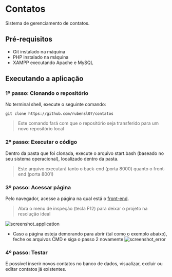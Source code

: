 
# Contatos

Sistema de gerenciamento de contatos. 

## Pré-requisitos
- Git instalado na máquina
- PHP instalado na máquina
- XAMPP executando Apache e MySQL


## Executando a aplicação
### 1º passo: Clonando o repositório
No terminal shell, execute o seguinte comando: 

`git clone https://github.com/rubensl07/contatos`

> Este comando fará com que o repositório seja transferido para um novo repositório local

### 2º passo: Executar o código
Dentro da pasta que foi clonada, execute o arquivo start.bash (baseado no seu sistema operacional), localizado dentro da pasta.
> Este arquivo executará tanto o back-end (porta 8000) quanto o front-end (porta 8001)

### 3º passo: Acessar página

Pelo navegador, acesse a página na qual está o [front-end](http://localhost:8001/).
> Abra o menu de inspeção (tecla F12) para deixar o projeto na resolução ideal

![screenshot_application](https://github.com/user-attachments/assets/befa84c0-6235-4bbc-8eba-5cb29dcf37d1 "screenshot_application")


* Caso a página esteja demorando para abrir (tal como o exemplo abaixo), feche os arquivos CMD e siga o passo 2 novamente
![screenshot_error](https://github.com/user-attachments/assets/c22886e4-d9e2-4fb2-befd-11d3e0e2af8a "screenshot_error")

### 4º passo: Testar 
É possível inserir novos contatos no banco de dados, visualizar, excluir ou editar contatos já existentes.


